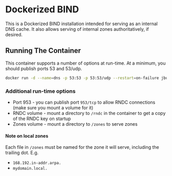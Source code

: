 Dockerized BIND
===============
This is a Dockerized BIND installation intended for serving as an internal DNS cache. It also allows serving
of internal zones authoritatively, if desired. 

## Running The Container
This container supports a number of options at run-time. At a minimum, you should publish ports 53 and 53/udp.

```bash
docker run -d --name=dns -p 53:53 -p 53:53/udp --restart=on-failure jburks725/bind:latest
```

### Additional run-time options
* Port 953 - you can publish port `953/tcp` to allow RNDC connections (make sure you mount a volume for it)
* RNDC volume - mount a directory to `/rndc` in the container to get a copy of the RNDC key on startup
* Zones volume - mount a directory to `/zones` to serve zones

#### Note on local zones
Each file in `/zones` must be named for the zone it will serve, including the trailing dot. E.g.
* `168.192.in-addr.arpa.`
* `mydomain.local.`
